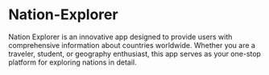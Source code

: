 # Nation-Explorer
Nation Explorer is an innovative app designed to provide users with comprehensive information about countries worldwide. Whether you are a traveler, student, or geography enthusiast, this app serves as your one-stop platform for exploring nations in detail.
